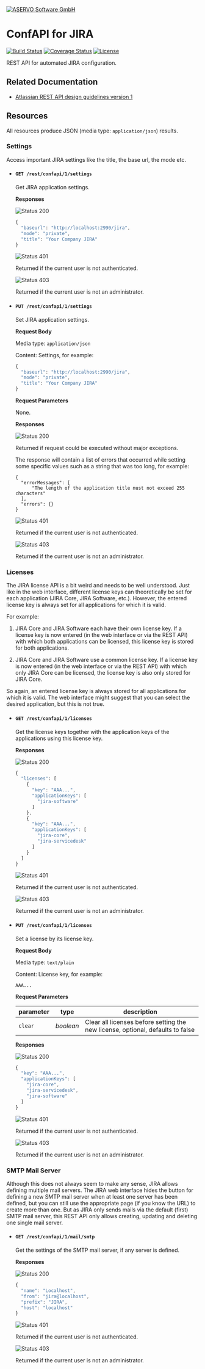 [![ASERVO Software GmbH](https://aservo.github.io/img/aservo_atlassian_banner.png)](https://www.aservo.com/en/atlassian)

ConfAPI for JIRA
================

[![Build Status](https://api.travis-ci.org/aservo/jira-confapi-plugin.svg?branch=master)](https://travis-ci.org/aservo/jira-confapi-plugin)
[![Coverage Status](https://coveralls.io/repos/github/aservo/jira-confapi-plugin/badge.svg?branch=master)](https://coveralls.io/github/aservo/jira-confapi-plugin?branch=master)
[![License](https://img.shields.io/badge/License-BSD%203--Clause-blue.svg)](https://opensource.org/licenses/BSD-3-Clause)

REST API for automated JIRA configuration.

Related Documentation
---------------------

* [Atlassian REST API design guidelines version 1](https://developer.atlassian.com/server/framework/atlassian-sdk/atlassian-rest-api-design-guidelines-version-1/)

Resources
---------

All resources produce JSON (media type:  `application/json`) results.

### Settings

Access important JIRA settings like the title, the base url, the mode
etc.

* #### `GET /rest/confapi/1/settings`

  Get JIRA application settings.

  __Responses__

  ![Status 200][status-200]

  ```javascript
  {
    "baseurl": "http://localhost:2990/jira",
    "mode": "private",
    "title": "Your Company JIRA"
  }
  ```

  ![Status 401][status-401]

  Returned if the current user is not authenticated.

  ![Status 403][status-403]

  Returned if the current user is not an administrator.

* #### `PUT /rest/confapi/1/settings`

  Set JIRA application settings.

  __Request Body__

  Media type: `application/json`

  Content: Settings, for example:

  ```javascript
  {
    "baseurl": "http://localhost:2990/jira",
    "mode": "private",
    "title": "Your Company JIRA"
  }
  ```

  __Request Parameters__

  None.

  __Responses__

  ![Status 200][status-200]

  Returned if request could be executed without major exceptions.

  The response will contain a list of errors that occurred while setting
  some specific values such as a string that was too long, for example:

  ```
  {
    "errorMessages": [
        "The length of the application title must not exceed 255 characters"
    ],
    "errors": {}
  }
  ```

  ![Status 401][status-401]

  Returned if the current user is not authenticated.

  ![Status 403][status-403]

  Returned if the current user is not an administrator.

### Licenses

The JIRA license API is a bit weird and needs to be well understood.
Just like in the web interface, different license keys can theoretically
be set for each application (JIRA Core, JIRA Software, etc.). However,
the entered license key is always set for all applications for which it
is valid.

For example:

1. JIRA Core and JIRA Software each have their own license key. If a
license key is now entered (in the web interface or via the REST API)
with which both applications can be licensed, this license key is stored
for both applications.

2. JIRA Core and JIRA Software use a common license key. If a license
key is now entered (in the web interface or via the REST API) with which
only JIRA Core can be licensed, the license key is also only stored for
JIRA Core.

So again, an entered license key is always stored for all applications
for which it is valid. The web interface might suggest that you can
select the desired application, but this is not true.

* #### `GET /rest/confapi/1/licenses`

  Get the license keys together with the application keys of the
  applications using this license key.

  __Responses__

  ![Status 200][status-200]

  ```javascript
  {
    "licenses": [
      {
        "key": "AAA...",
        "applicationKeys": [
          "jira-software"
        ]
      },
      {
        "key": "AAA...",
        "applicationKeys": [
          "jira-core",
          "jira-servicedesk"
        ]
      }
    ]
  }
  ```

  ![Status 401][status-401]

  Returned if the current user is not authenticated.

  ![Status 403][status-403]

  Returned if the current user is not an administrator.

* #### `PUT /rest/confapi/1/licenses`

  Set a license by its license key.

  __Request Body__

  Media type: `text/plain`

  Content: License key, for example:

  ```
  AAA...
  ```

  __Request Parameters__

  | parameter   | type      | description                                                                    |
  | ----------- | --------- | ------------------------------------------------------------------------------ |
  | `clear`     | _boolean_ | Clear all licenses before setting the new license, optional, defaults to false |

  __Responses__

  ![Status 200][status-200]

  ```javascript
  {
    "key": "AAA...",
    "applicationKeys": [
      "jira-core",
      "jira-servicedesk",
      "jira-software"
    ]
  }
  ```

  ![Status 401][status-401]

  Returned if the current user is not authenticated.

  ![Status 403][status-403]

  Returned if the current user is not an administrator.

### SMTP Mail Server

Although this does not always seem to make any sense, JIRA allows defining
multiple mail servers. The JIRA web interface hides the button for defining a
new SMTP mail server when at least one server has been defined, but you can
still use the appropriate page (if you know the URL) to create more than one.
But as JIRA only sends mails via the default (first) SMTP mail server, this
REST API only allows creating, updating and deleting one single mail server.

* #### `GET /rest/confapi/1/mail/smtp`

  Get the settings of the SMTP mail server, if any server is defined.

  __Responses__

  ![Status 200][status-200]

  ```javascript
  {
    "name": "Localhost",
    "from": "jira@localhost",
    "prefix": "JIRA",
    "host": "localhost"
  }
  ```

  ![Status 401][status-401]

  Returned if the current user is not authenticated.

  ![Status 403][status-403]

  Returned if the current user is not an administrator.

[status-200]: https://img.shields.io/badge/status-200-brightgreen.svg
[status-400]: https://img.shields.io/badge/status-400-red.svg
[status-401]: https://img.shields.io/badge/status-401-red.svg
[status-403]: https://img.shields.io/badge/status-403-red.svg
[status-404]: https://img.shields.io/badge/status-404-red.svg
